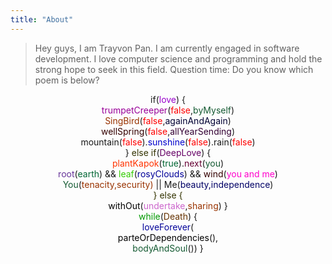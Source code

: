 ```yaml
---
title: "About"
---
```


<!-- 悟以往之不谏，知来者之可追。 -->

<blockquote>Hey guys, I am Trayvon Pan. I am currently engaged in software development. I love computer science and programming and hold the strong hope to seek in this field. Question time: Do you know which poem is below?</blockquote>

<div><p style = "color:#9900CC"><center>if(<font color = "#9900CC">love</font>) {</center><center><font color = "#990099">trumpetCreeper</font>(<font color = "red">false</font>,<font color = "#145A32">byMyself</font>)<center><font color = "#993300">SingBird</font>(<font color = "red">false</font>,<font color = "#000033">againAndAgain</font>)</center><center><font color = "#330000">wellSpring</font>(<font color = "red">false</font>,<font color ="#330033">allYearSending</font>)</center><center><font>mountain</font>(<font color = "red">false</font>).<font color = "#0000CC">sunshine</font>(<font color ="red">false</font>).rain(<font color = "red">false</font>)</center></center><center>} <font color = "#333300">else if</font>(<font color = "#660066">DeepLove</font>) {</center><center><font color = "#FF3300">plantKapok</font>(<font color = "#006633">true</font>).<font color = "#660033">next</font>(<font color = "#145A32">you</font>)</center><center><font color = "#663399">root</font>(<font color = "#006633">earth</font>) && <font color = "#33CC00">leaf</font>(<font color = "#000099">rosyClouds</font>) && <font color = "#330000">wind</font>(<font color = "#FF00CC">you and me</font>)</center><center><font color = "#145A32">You</font>(<font color = "#993300">tenacity,security)</font> || Me(<font color = "#000066">beauty,independence</font>)</center><center><font color = "#333300">} else {</font></center><center><font color = "#000000">withOut</font>(<font color = "#CC66CC">undertake</font>,<font color = "#993300">sharing</font>) }</center><center><font color = "#009900">while</font>(<font color = "#663300">Death</font>) {</center><center><font color = "#000099">loveForever</font>(<center><font color = "#000000">parteOrDependencies</font>(),</center><font  color = "#145A32">bodyAndSoul</font>()) }</center></p></div>